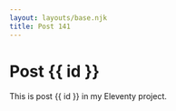 ```yaml
---
layout: layouts/base.njk
title: Post 141
---
```


# Post {{ id }}

This is post {{ id }} in my Eleventy project.
